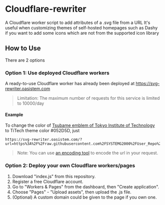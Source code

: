 # Cloudflare-rewriter
A Cloudflare worker script to add attributes of a .svg file from a URL
It's useful when customizing themes of self-hosted homepages such as Dashy if you want to add some icons which are not from the supported icon library
## How to Use
There are 2 options
### Option 1: Use deployed Cloudflare workers
A ready-to-use Cloudflare worker has already been deployed at https://svg-rewriter.oasistem.com
> Limitation: The maximum number of requests for this service is limited to 10000/day
#### Example
To change the color of [Tsubame emblem of Tokyo Institute of Technology](https://raw.githubusercontent.com/SYSTEMG2000/User_Repo/main/Icon/TiTech_Icon.svg) to TiTech theme color #052D5D, just

```
https://svg-rewriter.oasistem.com/?url=https%3A%2F%2Fraw.githubusercontent.com%2FSYSTEMG2000%2FUser_Repo%2Fmain%2FIcon%2FTiTech_Icon.svg&fill=%23052d5d
```

> Note: You can use [an encoding tool](https://meyerweb.com/eric/tools/dencoder/) to encode the url in your request.
### Option 2: Deploy your own Cloudflare workers/pages
1. Download "index.js" from this repository.
2. Register a free Cloudflare account.
3. Go to "Workers & Pages" from the dashboard, then "Create application". 
4. Choose "Pages" - "Upload assets", then upload the .js file.
5. (Optional) A custom domain could be given to the page if you own one.
